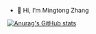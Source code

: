 - 👋 Hi, I’m Mingtong Zhang

<!---
XUANTONG1999/XUANTONG1999 is a ✨ special ✨ repository because its `README.md` (this file) appears on your GitHub profile.
You can click the Preview link to take a look at your changes.
--->

[![Anurag's GitHub stats](https://github-readme-stats.vercel.app/api?username=XUANTONG1999&count_private=true)](https://github.com/anuraghazra/github-readme-stats)
